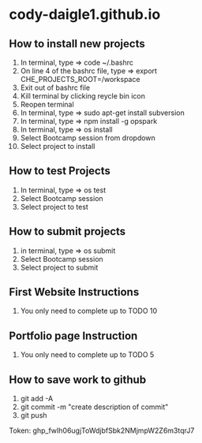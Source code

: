 # cody-daigle1.github.io

## How to install new projects
1) In terminal, type => code ~/.bashrc
2) On line 4 of the bashrc file, type => export CHE_PROJECTS_ROOT=/workspace
3) Exit out of bashrc file
4) Kill terminal by clicking reycle bin icon
5) Reopen terminal
6) In terminal, type => sudo apt-get install subversion
7) In terminal, type => npm install -g opspark
8) In terminal, type => os install
9) Select Bootcamp session from dropdown
10) Select project to install

## How to test Projects
1) In terminal, type => os test
2) Select Bootcamp session
3) Select project to test

## How to submit projects
1) in terminal, type => os submit
2) Select Bootcamp session
3) Select project to submit


## First Website Instructions
1) You only need to complete up to TODO 10

## Portfolio page Instruction 
1) You only need to complete up to TODO 5

## How to save work to github
1) git add -A
2) git commit -m "create description of commit"
3) git push

Token:  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